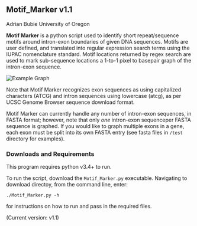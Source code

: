 ## Motif_Marker v1.1
Adrian Bubie
University of Oregon

**Motif Marker** is a python script used to identify short repeat/sequence motifs around intron-exon boundaries of given DNA sequences. Motifs are user defined, and translated into regular expression search terms using the IUPAC nomenclature standard. Motif locations returned by regex search are used to mark sub-sequence locations a 1-to-1 pixel to basepair graph of the intron-exon sequence. 

![Example Graph]('./exon_graphs.svg')

Note that Motif Marker recognizes exon sequences as using capitalized characters (ATCG) and intron sequences using lowercase (atcg), as per UCSC Genome Browser sequence download format.

Motif Marker can currently handle any number of intron-exon sequences, in FASTA format; however, note that only *one* intron-exon sequenceper FASTA sequence is graphed. If you would like to graph multiple exons in a gene, each exon must be split into its own FASTA entry (see fasta files in `/test` directory for examples).

### Downloads and Requirements

This program requires python v3.4+ to run.

To run the script, download the `Motif_Marker.py` executable. Navigating to download directoy, from the command line, enter:

```
./Motif_Marker.py -h
```

for instructions on how to run and pass in the required files.


(Current version: v1.1)

